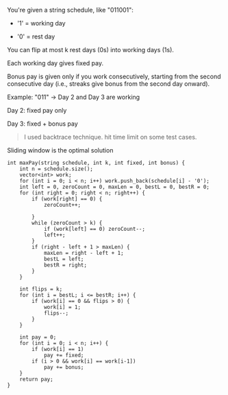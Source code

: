 
You're given a string schedule, like "011001":

- '1' = working day

- '0' = rest day

You can flip at most k rest days (0s) into working days (1s).

Each working day gives fixed pay.

Bonus pay is given only if you work consecutively, starting from the second consecutive day (i.e., streaks give bonus from the second day onward).

Example: "011" → Day 2 and Day 3 are working

Day 2: fixed pay only

Day 3: fixed + bonus pay

> I used backtrace technique. hit time limit on some test cases.


Sliding window is the optimal solution
```
int maxPay(string schedule, int k, int fixed, int bonus) {
	int n = schedule.size();
	vector<int> work;
	for (int i = 0; i < n; i++) work.push_back(schedule[i] - '0');
	int left = 0, zeroCount = 0, maxLen = 0, bestL = 0, bestR = 0;
	for (int right = 0; right < n; right++) {
		if (work[right] == 0) {
			zeroCount++;
			
		}
		while (zeroCount > k) {
			if (work[left] == 0) zeroCount--;
			left++;	
		}
		if (right - left + 1 > maxLen) {
			maxLen = right - left + 1;
			bestL = left;
			bestR = right;
		}
	}

	int flips = k;
	for (int i = bestL; i <= bestR; i++) {
		if (work[i] == 0 && flips > 0) {
			work[i] = 1;
			flips--;
		}
	}

	int pay = 0;
	for (int i = 0; i < n; i++) {
		if (work[i] == 1)
			pay += fixed;
		if (i > 0 && work[i] == work[i-1])
			pay += bonus;
	}
	return pay;
}
```